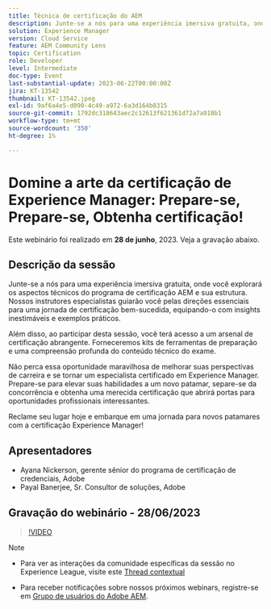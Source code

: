 ```yaml
---
title: Técnica de certificação do AEM
description: Junte-se a nós para uma experiência imersiva gratuita, onde você explorará os aspectos técnicos do programa de certificação AEM e sua estrutura. Nossos instrutores especialistas guiarão você pelas direções essenciais para uma jornada de certificação bem-sucedida, equipando-o com insights inestimáveis e exemplos práticos.Além disso, ao participar desta sessão, você terá acesso a um arsenal de certificação abrangente. Forneceremos kits de ferramentas de preparação e uma compreensão profunda do conteúdo técnico do exame.Não perca esta oportunidade maravilhosa de impulsionar suas perspectivas de carreira e se tornar um especialista em Experience Manager certificada. Prepare-se para elevar suas habilidades ao próximo nível, separe-se da competição e ganhe uma merecida certificação que abrirá portas para oportunidades profissionais emocionantes.Reclame seu lugar hoje e embarque em uma jornada para novos patamares com a Certificação Experience Manager!
solution: Experience Manager
version: Cloud Service
feature: AEM Community Lens
topic: Certification
role: Developer
level: Intermediate
doc-type: Event
last-substantial-update: 2023-06-22T00:00:00Z
jira: KT-13542
thumbnail: KT-13542.jpeg
exl-id: 9af6a4e5-d090-4c49-a972-6a3d164b8315
source-git-commit: 1792dc318643aec2c12613f621361d72a7a918b1
workflow-type: tm+mt
source-wordcount: '350'
ht-degree: 1%

---
```


# Domine a arte da certificação de Experience Manager: Prepare-se, Prepare-se, Obtenha certificação!

Este webinário foi realizado em **28 de junho**, 2023. Veja a gravação abaixo.

## Descrição da sessão

Junte-se a nós para uma experiência imersiva gratuita, onde você explorará os aspectos técnicos do programa de certificação AEM e sua estrutura. Nossos instrutores especialistas guiarão você pelas direções essenciais para uma jornada de certificação bem-sucedida, equipando-o com insights inestimáveis e exemplos práticos.

Além disso, ao participar desta sessão, você terá acesso a um arsenal de certificação abrangente. Forneceremos kits de ferramentas de preparação e uma compreensão profunda do conteúdo técnico do exame.

Não perca essa oportunidade maravilhosa de melhorar suas perspectivas de carreira e se tornar um especialista certificado em Experience Manager. Prepare-se para elevar suas habilidades a um novo patamar, separe-se da concorrência e obtenha uma merecida certificação que abrirá portas para oportunidades profissionais interessantes.

Reclame seu lugar hoje e embarque em uma jornada para novos patamares com a certificação Experience Manager!

## Apresentadores

* Ayana Nickerson, gerente sênior do programa de certificação de credenciais, Adobe
* Payal Banerjee, Sr. Consultor de soluções, Adobe

## Gravação do webinário - 28/06/2023

>[!VIDEO](https://video.tv.adobe.com/v/3421028)

>[!NOTE]
>
>* Para ver as interações da comunidade específicas da sessão no Experience League, visite este [Thread contextual](https://adobe.ly/3p2CmbA)
>
>* Para receber notificações sobre nossos próximos webinars, registre-se em [Grupo de usuários do Adobe AEM](https://aem-augs.adobe.com/).
